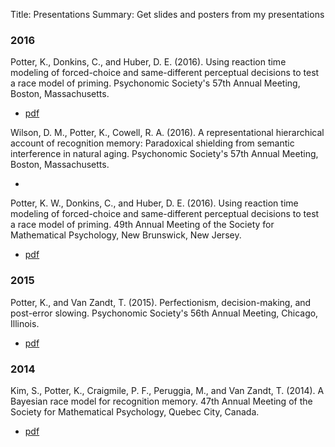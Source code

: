 Title: Presentations
Summary: Get slides and posters from my presentations

### 2016

Potter, K., Donkins, C., and Huber, D. E. (2016). Using reaction time modeling of forced-choice and same-different perceptual decisions to test a race model of priming. Psychonomic Society's 57th Annual Meeting, Boston, Massachusetts.

-   [pdf]({filename}/presentations/Psychonomics_2016_poster.pdf)

Wilson, D. M., Potter, K., Cowell, R. A. (2016). A representational hierarchical account of recognition memory: Paradoxical shielding from semantic interference in natural aging. Psychonomic Society's 57th Annual Meeting, Boston, Massachusetts.

-   

Potter, K. W., Donkins, C., and Huber, D. E. (2016). Using reaction time modeling of forced-choice and same-different perceptual decisions to test a race model of priming. 49th Annual Meeting of the Society for Mathematical Psychology, New Brunswick, New Jersey.

-   [pdf]({filename}/presentations/MathPsych_2016_presentation.pdf)

### 2015

Potter, K., and Van Zandt, T. (2015). Perfectionism, decision-making, and post-error slowing. Psychonomic Society's 56th Annual Meeting, Chicago, Illinois.

-   [pdf]({filename}/presentations/Psychonomics_2015_poster.pdf)

### 2014

Kim, S., Potter, K., Craigmile, P. F., Peruggia, M., and Van Zandt, T. (2014). A Bayesian race model for recognition memory. 47th Annual Meeting of the Society for Mathematical Psychology, Quebec City, Canada.

-   [pdf]({filename}/presentations/MathPsych_2014_poster.pdf)

